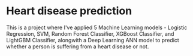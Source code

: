 # Heart disease prediction
This is a project where I've applied 5 Machine Learning models - Logistic Regression, SVM, Random Forest Classifier, XGBoost Classifier, and LightGBM Classifier, alongwith a Deep Learning ANN model to predict whether a person is suffering from a heart disease or not.
